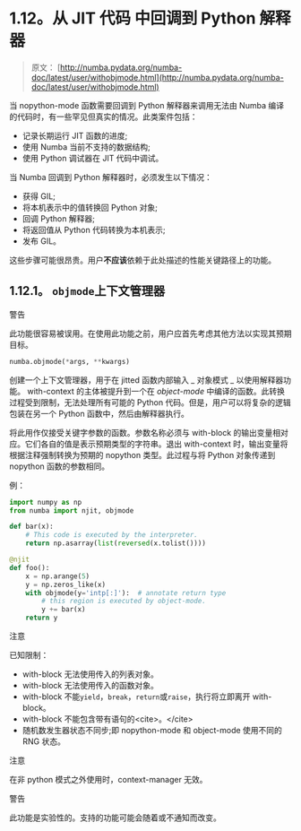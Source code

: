 # 1.12。从 JIT 代码  中回调到 Python 解释器

> 原文： [http://numba.pydata.org/numba-doc/latest/user/withobjmode.html](http://numba.pydata.org/numba-doc/latest/user/withobjmode.html)

当 nopython-mode 函数需要回调到 Python 解释器来调用无法由 Numba 编译的代码时，有一些罕见但真实的情况。此类案件包括：

*   记录长期运行 JIT 函数的进度;
*   使用 Numba 当前不支持的数据结构;
*   使用 Python 调试器在 JIT 代码中调试。

当 Numba 回调到 Python 解释器时，必须发生以下情况：

*   获得 GIL;
*   将本机表示中的值转换回 Python 对象;
*   回调 Python 解释器;
*   将返回值从 Python 代码转换为本机表示;
*   发布 GIL。

这些步骤可能很昂贵。用户**不应该**依赖于此处描述的性能关键路径上的功能。

## 1.12.1。 `objmode`上下文管理器

警告

此功能很容易被误用。在使用此功能之前，用户应首先考虑其他方法以实现其预期目标。

```py
numba.objmode(*args, **kwargs)
```

创建一个上下文管理器，用于在 jitted 函数内部输入 _ 对象模式 _ 以使用解释器功能。 with-context 的主体被提升到一个在 _object-mode_ 中编译的函数。此转换过程受到限制，无法处理所有可能的 Python 代码。但是，用户可以将复杂的逻辑包装在另一个 Python 函数中，然后由解释器执行。

将此用作仅接受关键字参数的函数。参数名称必须与 with-block 的输出变量相对应。它们各自的值是表示预期类型的​​字符串。退出 with-context 时，输出变量将根据注释强制转换为预期的 nopython 类型。此过程与将 Python 对象传递到 nopython 函数的参数相同。

例：

```py
import numpy as np
from numba import njit, objmode

def bar(x):
    # This code is executed by the interpreter.
    return np.asarray(list(reversed(x.tolist())))

@njit
def foo():
    x = np.arange(5)
    y = np.zeros_like(x)
    with objmode(y='intp[:]'):  # annotate return type
        # this region is executed by object-mode.
        y += bar(x)
    return y

```

注意

已知限制：

*   with-block 无法使用传入的列表对象。
*   with-block 无法使用传入的函数对象。
*   with-block 不能`yield`，`break`，`return`或`raise`，执行将立即离开 with-block。
*   with-block 不能包含带有语句的&lt;cite&gt;。&lt;/cite&gt;
*   随机数发生器状态不同步;即 nopython-mode 和 object-mode 使用不同的 RNG 状态。

注意

在非 python 模式之外使用时，context-manager 无效。

警告

此功能是实验性的。支持的功能可能会随着或不通知而改变。